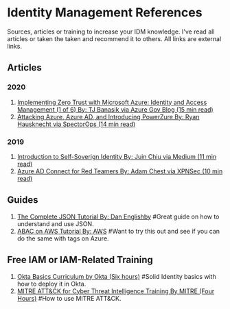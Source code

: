 # Identity Management References

Sources, articles or training to increase your IDM knowledge. I've read all articles or taken the taken and recommend it to others. All links are external links.

## Articles

### 2020
1. [Implementing Zero Trust with Microsoft Azure: Identity and Access Management (1 of 6) By: TJ Banasik via Azure Gov Blog (15 min read)](https://devblogs.microsoft.com/azuregov/implementing-zero-trust-with-microsoft-azure-identity-and-access-management-1-of-6/)
2. [Attacking Azure, Azure AD, and Introducing PowerZure By: Ryan Hausknecht via SpectorOps (14 min read)](https://posts.specterops.io/attacking-azure-azure-ad-and-introducing-powerzure-ca70b330511a)

### 2019
1. [Introduction to Self-Soverign Identity By: Juin Chiu via Medium (11 min read)](https://medium.com/unitychain/intro-to-ssi-7cdac15251a7)
2. [Azure AD Connect for Red Teamers By: Adam Chest via XPNSec (10 min read)](https://blog.xpnsec.com/azuread-connect-for-redteam/)

## Guides

1. [The Complete JSON Tutorial By: Dan Englishby](https://www.codewall.co.uk/the-complete-json-tutorial-quickly-learn-json/) #Great guide on how to understand and use JSON.
2. [ABAC on AWS Tutorial By: AWS](https://docs.aws.amazon.com/IAM/latest/UserGuide/tutorial_attribute-based-access-control.html) #Want to try this out and see if you can do the same with tags on Azure.

## Free IAM or IAM-Related Training
1. [Okta Basics Curriculum by Okta (Six hours)](https://www.okta.com/training/okta-basics-curriculum/) #Solid Identity basics with how to deploy it in Okta.
2. [MITRE ATT&CK for Cyber Threat Intelligence Training By MITRE (Four Hours)](https://attack.mitre.org/resources/training/cti/) #How to use MITRE ATT&CK.
